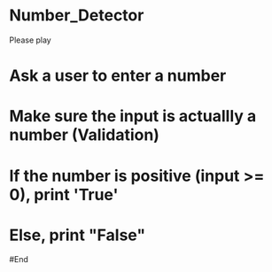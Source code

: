 # Number_Detector
Please play
# Ask a user to enter a number
# Make sure the input is actuallly a number (Validation)
# If the number is positive (input >= 0), print 'True'
# Else, print "False"
#End
